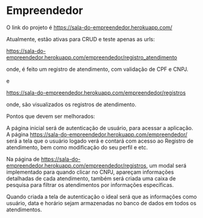 # Empreendedor

O link do projeto é https://sala-do-empreendedor.herokuapp.com/

Atualmente, estão ativas para CRUD e teste apenas as urls:

https://sala-do-empreendedor.herokuapp.com/empreendedor/registro_atendimento

onde, é feito um registro de atendimento, com validação de CPF e CNPJ.

e

https://sala-do-empreendedor.herokuapp.com/empreendedor/registros

onde, são visualizados os registros de atendimento.

Pontos que devem ser melhorados:

A página inicial será de autenticação de usuário, para acessar a aplicação.
A página https://sala-do-empreendedor.herokuapp.com/empreendedor/ será a tela que o usuário logado verá e contará com acesso ao Registro de atendimento, bem como modificação do seu perfil e etc.

Na página de https://sala-do-empreendedor.herokuapp.com/empreendedor/registros, um  modal será implementado para quando clicar no CNPJ, apareçam informações detalhadas de cada atendimento, também será criada uma caixa de pesquisa para filtrar os atendimentos por informações específicas.

Quando criada a tela de autenticação o ideal será que as informações como usuário, data e horário sejam armazenadas no banco de dados em todos os atendimentos.
